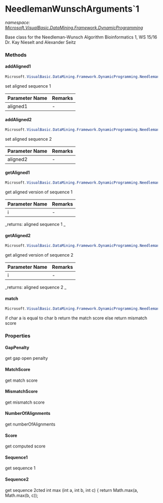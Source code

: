 ﻿# NeedlemanWunschArguments`1
_namespace: [Microsoft.VisualBasic.DataMining.Framework.DynamicProgramming](./index.md)_

Base class for the Needleman-Wunsch Algorithm
 Bioinformatics 1, WS 15/16
 Dr. Kay Nieselt and Alexander Seitz



### Methods

#### addAligned1
```csharp
Microsoft.VisualBasic.DataMining.Framework.DynamicProgramming.NeedlemanWunschArguments`1.addAligned1(`0[])
```
set aligned sequence 1

|Parameter Name|Remarks|
|--------------|-------|
|aligned1|-|


#### addAligned2
```csharp
Microsoft.VisualBasic.DataMining.Framework.DynamicProgramming.NeedlemanWunschArguments`1.addAligned2(`0[])
```
set aligned sequence 2

|Parameter Name|Remarks|
|--------------|-------|
|aligned2|-|


#### getAligned1
```csharp
Microsoft.VisualBasic.DataMining.Framework.DynamicProgramming.NeedlemanWunschArguments`1.getAligned1(System.Int32)
```
get aligned version of sequence 1

|Parameter Name|Remarks|
|--------------|-------|
|i|-|


_returns:   aligned sequence 1 _

#### getAligned2
```csharp
Microsoft.VisualBasic.DataMining.Framework.DynamicProgramming.NeedlemanWunschArguments`1.getAligned2(System.Int32)
```
get aligned version of sequence 2

|Parameter Name|Remarks|
|--------------|-------|
|i|-|


_returns:  aligned sequence 2 _

#### match
```csharp
Microsoft.VisualBasic.DataMining.Framework.DynamicProgramming.NeedlemanWunschArguments`1.match(`0,`0)
```
if char a is equal to char b
 return the match score
 else return mismatch score


### Properties

#### GapPenalty
get gap open penalty
#### MatchScore
get match score
#### MismatchScore
get mismatch score
#### NumberOfAlignments
get numberOfAlignments
#### Score
get computed score
#### Sequence1
get sequence 1
#### Sequence2
get sequence 2cted int max (int a, int b, int c) {
 return Math.max(a, Math.max(b, c));
